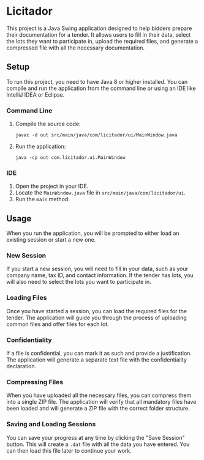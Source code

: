 # Licitador

This project is a Java Swing application designed to help bidders prepare their documentation for a tender. It allows users to fill in their data, select the lots they want to participate in, upload the required files, and generate a compressed file with all the necessary documentation.

## Setup

To run this project, you need to have Java 8 or higher installed. You can compile and run the application from the command line or using an IDE like IntelliJ IDEA or Eclipse.

### Command Line

1.  Compile the source code:
    ```
    javac -d out src/main/java/com/licitador/ui/MainWindow.java
    ```
2.  Run the application:
    ```
    java -cp out com.licitador.ui.MainWindow
    ```

### IDE

1.  Open the project in your IDE.
2.  Locate the `MainWindow.java` file in `src/main/java/com/licitador/ui`.
3.  Run the `main` method.

## Usage

When you run the application, you will be prompted to either load an existing session or start a new one.

### New Session

If you start a new session, you will need to fill in your data, such as your company name, tax ID, and contact information. If the tender has lots, you will also need to select the lots you want to participate in.

### Loading Files

Once you have started a session, you can load the required files for the tender. The application will guide you through the process of uploading common files and offer files for each lot.

### Confidentiality

If a file is confidential, you can mark it as such and provide a justification. The application will generate a separate text file with the confidentiality declaration.

### Compressing Files

When you have uploaded all the necessary files, you can compress them into a single ZIP file. The application will verify that all mandatory files have been loaded and will generate a ZIP file with the correct folder structure.

### Saving and Loading Sessions

You can save your progress at any time by clicking the "Save Session" button. This will create a `.dat` file with all the data you have entered. You can then load this file later to continue your work.
